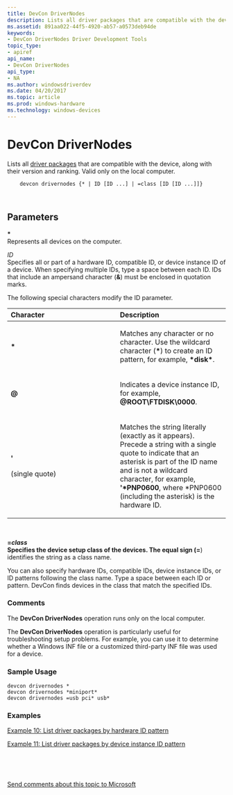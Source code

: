 ```yaml
---
title: DevCon DriverNodes
description: Lists all driver packages that are compatible with the device, along with their version and ranking. Valid only on the local computer.
ms.assetid: 891aa022-44f5-4920-ab57-a0573deb94de
keywords:
- DevCon DriverNodes Driver Development Tools
topic_type:
- apiref
api_name:
- DevCon DriverNodes
api_type:
- NA
ms.author: windowsdriverdev
ms.date: 04/20/2017
ms.topic: article
ms.prod: windows-hardware
ms.technology: windows-devices
---
```


# DevCon DriverNodes


Lists all [driver packages](https://msdn.microsoft.com/library/windows/hardware/ff539954) that are compatible with the device, along with their version and ranking. Valid only on the local computer.

```
    devcon drivernodes {* | ID [ID ...] | =class [ID [ID ...]]} 

   
```

## <span id="ddk_devcon_drivernodes_tools"></span><span id="DDK_DEVCON_DRIVERNODES_TOOLS"></span>Parameters


<span id="______________"></span> **\***   
Represents all devices on the computer.

<span id="_______ID______"></span><span id="_______id______"></span> *ID*   
Specifies all or part of a hardware ID, compatible ID, or device instance ID of a device. When specifying multiple IDs, type a space between each ID. IDs that include an ampersand character (**&**) must be enclosed in quotation marks.

The following special characters modify the ID parameter.

<table>
<colgroup>
<col width="50%" />
<col width="50%" />
</colgroup>
<thead>
<tr class="header">
<th align="left">Character</th>
<th align="left">Description</th>
</tr>
</thead>
<tbody>
<tr class="odd">
<td align="left"><p><strong>*</strong></p></td>
<td align="left"><p>Matches any character or no character. Use the wildcard character (<strong>*</strong>) to create an ID pattern, for example, <strong>*disk*</strong>.</p></td>
</tr>
<tr class="even">
<td align="left"><p><strong>@</strong></p></td>
<td align="left"><p>Indicates a device instance ID, for example, <strong>@ROOT\FTDISK\0000</strong>.</p></td>
</tr>
<tr class="odd">
<td align="left"><p><strong>'</strong></p>
<p>(single quote)</p></td>
<td align="left"><p>Matches the string literally (exactly as it appears). Precede a string with a single quote to indicate that an asterisk is part of the ID name and is not a wildcard character, for example, <strong>'*PNP0600</strong>, where *PNP0600 (including the asterisk) is the hardware ID.</p></td>
</tr>
</tbody>
</table>

 

<span id="________class______"></span><span id="________CLASS______"></span> **=***class*   
Specifies the device setup class of the devices. The equal sign (**=**) identifies the string as a class name.

You can also specify hardware IDs, compatible IDs, device instance IDs, or ID patterns following the class name. Type a space between each ID or pattern. DevCon finds devices in the class that match the specified IDs.

### <span id="comments"></span><span id="COMMENTS"></span>Comments

The **DevCon DriverNodes** operation runs only on the local computer.

The **DevCon DriverNodes** operation is particularly useful for troubleshooting setup problems. For example, you can use it to determine whether a Windows INF file or a customized third-party INF file was used for a device.

### <span id="sample_usage"></span><span id="SAMPLE_USAGE"></span>Sample Usage

```
devcon drivernodes *
devcon drivernodes *miniport*
devcon drivernodes =usb pci* usb*
```

### <span id="examples"></span><span id="EXAMPLES"></span>Examples

[Example 10: List driver packages by hardware ID pattern](devcon-examples.md#ddk_example_10_list_driver_packages_by_hardware_id_pattern_tools)

[Example 11: List driver packages by device instance ID pattern](devcon-examples.md#ddk_example_11_list_driver_packages_by_device_instance_id_pattern_tool)

 

 

[Send comments about this topic to Microsoft](mailto:wsddocfb@microsoft.com?subject=Documentation%20feedback%20[devtest\devtest]:%20DevCon%20DriverNodes%20%20RELEASE:%20%2811/17/2016%29&body=%0A%0APRIVACY%20STATEMENT%0A%0AWe%20use%20your%20feedback%20to%20improve%20the%20documentation.%20We%20don't%20use%20your%20email%20address%20for%20any%20other%20purpose,%20and%20we'll%20remove%20your%20email%20address%20from%20our%20system%20after%20the%20issue%20that%20you're%20reporting%20is%20fixed.%20While%20we're%20working%20to%20fix%20this%20issue,%20we%20might%20send%20you%20an%20email%20message%20to%20ask%20for%20more%20info.%20Later,%20we%20might%20also%20send%20you%20an%20email%20message%20to%20let%20you%20know%20that%20we've%20addressed%20your%20feedback.%0A%0AFor%20more%20info%20about%20Microsoft's%20privacy%20policy,%20see%20http://privacy.microsoft.com/default.aspx. "Send comments about this topic to Microsoft")




